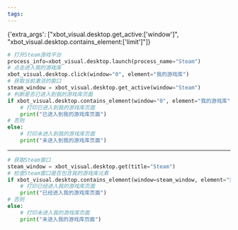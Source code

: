 ```yaml
---
tags:
---
```

{'extra_args': ["xbot_visual.desktop.get_active:['window']", "xbot_visual.desktop.contains_element:['limit']"]}
```python
# 打开Steam游戏平台
process_info=xbot_visual.desktop.launch(process_name="Steam")
# 点击进入我的游戏库
xbot_visual.desktop.click(window="0", element="我的游戏库")
# 获取当前激活的窗口
steam_window = xbot_visual.desktop.get_active(window="Steam")
# 判断是否已进入到我的游戏库页面
if xbot_visual.desktop.contains_element(window="0", element="我的游戏库", limit="1"):
    # 打印已进入到我的游戏库页面
    print("已进入到我的游戏库页面")
# 否则
else:
    # 打印未进入到我的游戏库页面
    print("未进入到我的游戏库页面")
```
---
```python
# 获取Steam窗口
steam_window = xbot_visual.desktop.get(title="Steam")
# 检查Steam窗口是否包含我的游戏库元素
if xbot_visual.desktop.contains_element(window=steam_window, element="我的游戏库"):
    # 打印已经进入我的游戏库页面
    print("已经进入我的游戏库页面")
# 否则
else:
    # 打印未进入我的游戏库页面
    print("未进入我的游戏库页面")
```
